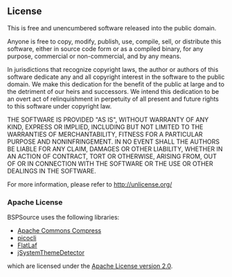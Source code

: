 ## License

This is free and unencumbered software released into the public domain.

Anyone is free to copy, modify, publish, use, compile, sell, or
distribute this software, either in source code form or as a compiled
binary, for any purpose, commercial or non-commercial, and by any
means.

In jurisdictions that recognize copyright laws, the author or authors
of this software dedicate any and all copyright interest in the
software to the public domain. We make this dedication for the benefit
of the public at large and to the detriment of our heirs and
successors. We intend this dedication to be an overt act of
relinquishment in perpetuity of all present and future rights to this
software under copyright law.

THE SOFTWARE IS PROVIDED "AS IS", WITHOUT WARRANTY OF ANY KIND,
EXPRESS OR IMPLIED, INCLUDING BUT NOT LIMITED TO THE WARRANTIES OF
MERCHANTABILITY, FITNESS FOR A PARTICULAR PURPOSE AND NONINFRINGEMENT.
IN NO EVENT SHALL THE AUTHORS BE LIABLE FOR ANY CLAIM, DAMAGES OR
OTHER LIABILITY, WHETHER IN AN ACTION OF CONTRACT, TORT OR OTHERWISE,
ARISING FROM, OUT OF OR IN CONNECTION WITH THE SOFTWARE OR THE USE OR
OTHER DEALINGS IN THE SOFTWARE.

For more information, please refer to <http://unlicense.org/>

### Apache License

BSPSource uses the following libraries:

* [Apache Commons Compress](http://commons.apache.org/compress/)
* [picocli](https://github.com/remkop/picocli)
* [FlatLaf](https://github.com/JFormDesigner/FlatLaf)
* [jSystemThemeDetector](https://github.com/Dansoftowner/jSystemThemeDetector)

which are licensed under the [Apache License version 2.0](http://www.apache.org/licenses/LICENSE-2.0).
